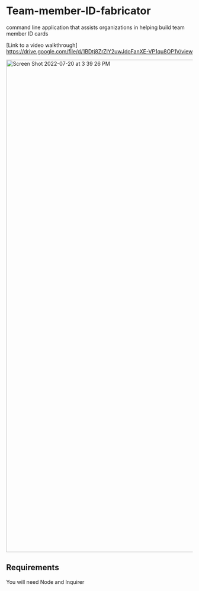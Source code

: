 # Team-member-ID-fabricator
command line application that assists organizations in helping build team member ID cards

[Link to a video walkthrough] https://drive.google.com/file/d/1BDtj8ZrZlY2uwJdoFanXE-VP1qu8OP1V/view

<img width="1329" alt="Screen Shot 2022-07-20 at 3 39 26 PM" src="https://user-images.githubusercontent.com/105159702/180067553-e6696637-f87f-4b97-a5d2-06287111a544.png">


## Requirements
You will need Node and Inquirer

